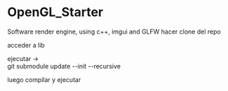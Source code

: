 # OpenGL_Starter

Software render engine, using c++, imgui and GLFW
hacer clone del repo

acceder a lib

ejecutar ->  
git submodule update --init --recursive

luego  compilar y ejecutar
